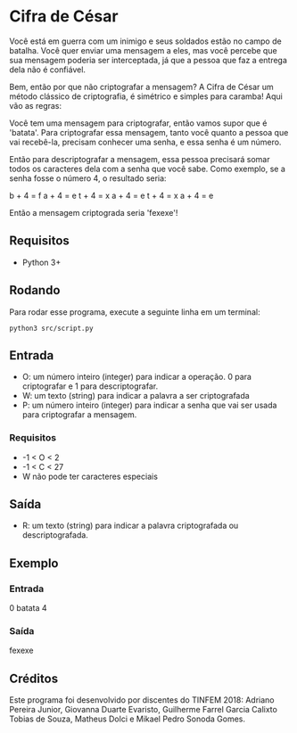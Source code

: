 # Cifra de César

Você está em guerra com um inimigo e seus soldados estão no campo de batalha. Você quer enviar uma mensagem a eles, mas
você percebe que sua mensagem poderia ser interceptada, já que a pessoa que faz a entrega dela não é confiável.

Bem, então por que não criptografar a mensagem? A Cifra de César um método clássico de criptografia, é simétrico e simples
para caramba! Aqui vão as regras:

Você tem uma mensagem para criptografar, então vamos supor que é 'batata'.
Para criptografar essa mensagem, tanto você quanto a pessoa que vai recebê-la, precisam conhecer uma senha, e essa senha
é um número.

Então para descriptografar a mensagem, essa pessoa precisará somar todos os caracteres dela com a senha que você sabe.
Como exemplo, se a senha fosse o número 4, o resultado seria:

b + 4 = f
a + 4 = e
t + 4 = x
a + 4 = e
t + 4 = x
a + 4 = e

Então a mensagem criptograda seria 'fexexe'!

## Requisitos
- Python 3+

## Rodando

Para rodar esse programa, execute a seguinte linha em um terminal:

`python3 src/script.py`

## Entrada

- O: um número inteiro (integer) para indicar a operação. 0 para criptografar e 1 para descriptografar.
- W: um texto (string) para indicar a palavra a ser criptografada
- P: um número inteiro (integer) para indicar a senha que vai ser usada para criptografar a mensagem.

### Requisitos
- -1 < O < 2
- -1 < C < 27
- W não pode ter caracteres especiais

## Saída

- R: um texto (string) para indicar a palavra criptografada ou descriptografada.

## Exemplo

### Entrada
0
batata
4

### Saída
fexexe

## Créditos

Este programa foi desenvolvido por discentes do TINFEM 2018:
Adriano Pereira Junior, Giovanna Duarte Evaristo, Guilherme Farrel Garcia Calixto Tobias de Souza, Matheus Dolci e Mikael Pedro Sonoda Gomes.
